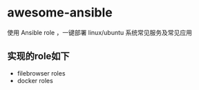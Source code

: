 # awesome-ansible

使用 Ansible role ，一键部署 linux/ubuntu 系统常见服务及常见应用


## 实现的role如下

- filebrowser roles
- docker roles
